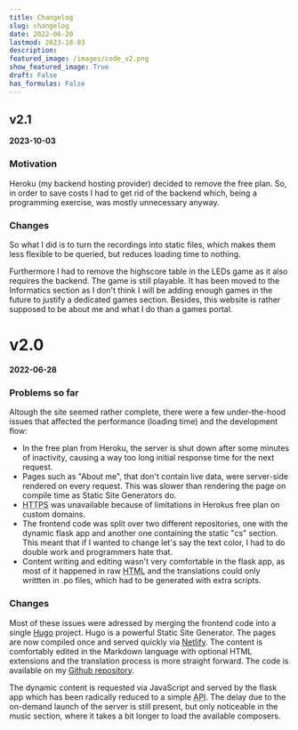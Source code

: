```yaml
---
title: Changelog
slug: changelog
date: 2022-06-20
lastmod: 2023-10-03
description:
featured_image: /images/code_v2.png
show_featured_image: True
draft: False
has_formulas: False
---
```

## v2.1
**2023-10-03**
### Motivation
Heroku (my backend hosting provider) decided to remove the free plan. So, in order to save costs I had to get rid of the backend which, being a programming exercise, was mostly unnecessary anyway.
### Changes
So what I did is to turn the recordings into static files, which makes them less flexible to be queried, but reduces loading time to nothing.

Furthermore I had to remove the highscore table in the LEDs game as it also requires the backend. The game is still playable. It has been moved to the Informatics section as I don't think I will be adding enough games in the future to justify a dedicated games section. Besides, this website is rather supposed to be about me and what I do than a games portal.



# v2.0
**2022-06-28**
### Problems so far
Altough the site seemed rather complete, there were a few under-the-hood issues that affected the performance (loading time) and the development flow:
- In the free plan from Heroku, the server is shut down after some minutes of inactivity, causing a way too long initial response time for the next request.
- Pages such as "About me", that don't contain live data, were server-side rendered on every request. This was slower than rendering the page on compile time as Static Site Generators do.
- <abbr title="Hypertext Transfer Protocol Secure">HTTPS</abbr> was unavailable because of limitations in Herokus free plan on custom domains.
- The frontend code was split over two different repositories, one with the dynamic flask app and another one containing the static "cs" section. This meant that if I wanted to change let's say the text color, I had to do double work and programmers hate that.
- Content writing and editing wasn't very comfortable in the flask app, as most of it happened in raw <abbr title="Hyper Text Markup Language">HTML</abbr> and the translations could only writtten in .po files, which had to be generated with extra scripts.

### Changes
Most of these issues were adressed by merging the frontend code into a single [Hugo](https://gohugo.io) project. Hugo is a powerful Static Site Generator. The pages are now compiled once and served quickly via [Netlify](https://www.netlify.com). The content is comfortably edited in the Markdown language with optional HTML extensions and the translation process is more straight forward. The code is available on my [Github repository](https://github.com/elimatao/website-frontend).

The dynamic content is requested via JavaScript and served by the flask app which has been radically reduced to a simple <abbr title="Application Programming Interface">API</abbr>. The delay due to the on-demand launch of the server is still present, but only noticeable in the music section, where it takes a bit longer to load the available composers.